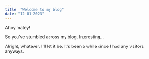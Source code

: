 ```yaml
---
title: "Welcome to my blog"
date: "12-01-2023"
---
```


Ahoy matey!

So you've stumbled across my blog. Interesting...

Alright, whatever. I'll let it be. It's been a while since I had any visitors anyways.